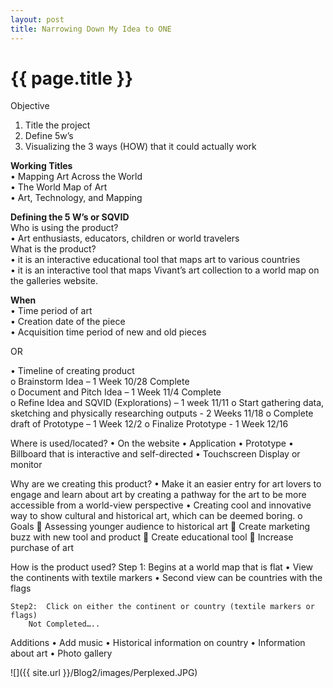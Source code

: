 ```yaml
---
layout: post
title: Narrowing Down My Idea to ONE
---
```


{{ page.title }}
================

<p class="meta">
Objective

1.	Title the project
2.	Define 5w’s 
3.	Visualizing the 3 ways (HOW) that it could actually work

<b>Working Titles </b><br />
  •	Mapping Art Across the World<br />
  •	The World Map of Art<br />
  •	Art, Technology, and Mapping<br />

<b>Defining the 5 W’s  or SQVID</b><br />
Who is using the product?<br />
  •	Art enthusiasts, educators, children or world travelers<br />
          What is the product?<br />
  •	it is an interactive educational tool that maps art to various countries<br />
  •	it is an interactive tool that maps Vivant’s art collection to a world map on the galleries website.<br />

<b>When</b><br />
  •	Time period of art<br />
  •	Creation date of the piece<br />
  •	Acquisition time period of new and old pieces
 
  OR

•	Timeline of creating product<br />
    o	Brainstorm Idea – 1  Week 10/28 Complete<br />
    o	Document and Pitch Idea – 1 Week 11/4 Complete<br />
    o	Refine Idea and SQVID (Explorations) – 1 week 11/11
    o	Start gathering data, sketching and physically researching outputs - 2 Weeks 11/18
    o	Complete draft of Prototype – 1 Week  12/2
    o	Finalize Prototype - 1 Week 12/16

Where is used/located?
    •	On the website
    •	Application
    •	Prototype
    •	Billboard that is interactive and self-directed
    •	Touchscreen Display or monitor

Why are we creating this product?
    •	Make it an easier entry for art lovers to engage and learn about art by creating a pathway for the art to be more accessible from a world-view perspective
    •	Creating cool and innovative way to show cultural and historical art, which can be deemed boring.
        o	Goals
          	 Assessing younger audience to historical art
          	Create marketing buzz with new tool and product
          	Create educational tool
          	Increase purchase of art

How is the product used? 
    Step 1: Begins at a world map that is flat
      •	View the continents with textile markers 
      •	Second view can be countries with the flags	

    Step2:  Click on either the continent or country (textile markers or flags)
        Not Completed…..

Additions
•	Add music
•	Historical information on country
•	Information about art
•	Photo gallery


![]({{ site.url }}/Blog2/images/Perplexed.JPG)

